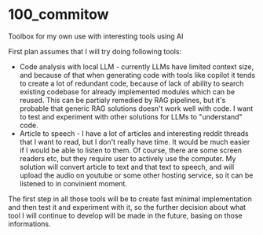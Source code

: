 # 100_commitow

Toolbox for my own use with interesting tools using AI

First plan assumes that I will try doing following tools:
  - Code analysis with local LLM - currently LLMs have limited context size, and because of that when generating code with tools like copilot it tends to create a lot of redundant code, because of lack of ability to search existing codebase for already implemented modules which can be reused. This can be partialy remedied by RAG pipelines, but it's probable that generic RAG solutions doesn't work well with code. I want to test and experiment with other solutions for LLMs to "understand" code.
  - Article to speech - I have a lot of articles and interesting reddit threads that I want to read, but I don't really have time. It would be much easier if I would be able to listen to them. Of course, there are some screen readers etc, but they require user to actively use the computer. My solution will convert article to text and that text to speech, and will upload the audio on youtube or some other hosting service, so it can be listened to in convinient moment.

The first step in all those tools will be to create fast minimal implementation and then test it and experiment with it, so the further decision about what tool I will continue to develop will be made in the future, basing on those informations.
